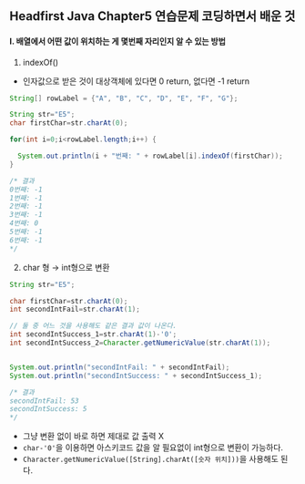 

## Headfirst Java Chapter5 연습문제 코딩하면서 배운 것
#### Ⅰ. 배열에서 어떤 값이 위치하는 게 몇번째 자리인지 알 수 있는 방법
1. indexOf()
* 인자값으로 받은 것이 대상객체에 있다면 0 return, 없다면 -1 return

```JAVA
String[] rowLabel = {"A", "B", "C", "D", "E", "F", "G"};

String str="E5";
char firstChar=str.charAt(0);

for(int i=0;i<rowLabel.length;i++) {

  System.out.println(i + "번째: " + rowLabel[i].indexOf(firstChar));
}

/* 결과
0번째: -1
1번째: -1
2번째: -1
3번째: -1
4번째: 0
5번째: -1
6번째: -1
*/
```
2. char 형 → int형으로 변환
```JAVA
String str="E5";

char firstChar=str.charAt(0);
int secondIntFail=str.charAt(1);

// 둘 중 어느 것을 사용해도 같은 결과 값이 나온다.
int secondIntSuccess_1=str.charAt(1)-'0';
int secondIntSuccess_2=Character.getNumericValue(str.charAt(1));


System.out.println("secondIntFail: " + secondIntFail);
System.out.println("secondIntSuccess: " + secondIntSuccess_1);

/* 결과
secondIntFail: 53
secondIntSuccess: 5
*/
```
* 그냥 변환 없이 바로 하면 제대로 값 출력 X
* ```char-'0'```을 이용하면 아스키코드 값을 알 필요없이 int형으로 변환이 가능하다.
* ```Character.getNumericValue([String].charAt([숫자 위치]))```을 사용해도 된다.
